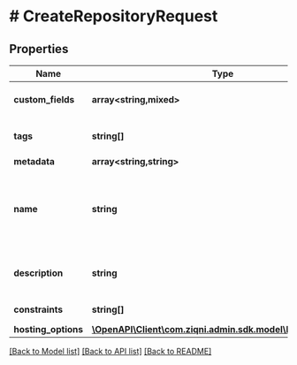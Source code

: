 # # CreateRepositoryRequest

## Properties

Name | Type | Description | Notes
------------ | ------------- | ------------- | -------------
**custom_fields** | **array<string,mixed>** | A list of custom field entries | [optional]
**tags** | **string[]** | A list of id&#39;s used to tag models | [optional]
**metadata** | **array<string,string>** |  | [optional]
**name** | **string** | The name of the repository. No special charaters or spaces permitted |
**description** | **string** | The description of the repository | [optional]
**constraints** | **string[]** | Additional constraints |
**hosting_options** | [**\OpenAPI\Client\com.ziqni.admin.sdk.model\HostingOptions**](HostingOptions.md) |  | [optional]

[[Back to Model list]](../../README.md#models) [[Back to API list]](../../README.md#endpoints) [[Back to README]](../../README.md)
